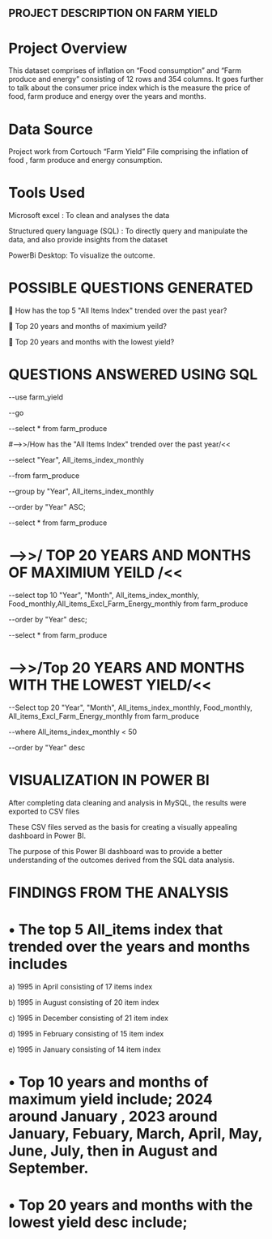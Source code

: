 ## PROJECT DESCRIPTION ON FARM YIELD

# Project Overview

This dataset comprises of inflation on “Food consumption” and “Farm produce and energy” consisting of 12 rows and 354 columns.
It goes further to talk about the consumer price index which is the measure the price of food,  farm produce and energy over the years and months.

# Data Source

Project work from Cortouch  “Farm Yield” File comprising the inflation of food ,  farm produce and energy consumption.

# Tools Used

Microsoft excel : To clean and analyses the data

Structured query language (SQL) : To directly query and manipulate the data, and also provide insights from the dataset

PowerBi Desktop: To visualize the outcome.

# POSSIBLE QUESTIONS GENERATED 

	How has the top 5 "All Items Index" trended over the past year?

	Top 20 years and months of maximium yeild?

	Top 20 years and months with the lowest yield?


# QUESTIONS ANSWERED USING SQL
--use farm_yield

--go

--select * from farm_produce

#-->>/How has the "All Items Index" trended over the past year/<<

--select "Year", All_items_index_monthly

--from farm_produce

--group by "Year", All_items_index_monthly

--order by "Year" ASC;


--select * from farm_produce

# -->>/ TOP 20 YEARS AND MONTHS OF MAXIMIUM YEILD /<<

--select top 10 "Year", "Month", All_items_index_monthly, Food_monthly,All_items_Excl_Farm_Energy_monthly from farm_produce

--order by "Year" desc;

--select * from farm_produce

# -->>/Top 20 YEARS AND MONTHS WITH THE LOWEST YIELD/<<
--Select top 20 "Year", "Month", All_items_index_monthly, Food_monthly, All_items_Excl_Farm_Energy_monthly from farm_produce

--where All_items_index_monthly < 50

--order by "Year" desc

# VISUALIZATION IN POWER BI

After completing data cleaning and analysis in MySQL, the results were exported to CSV files

These CSV files served as the basis for creating a visually appealing dashboard in Power BI.

The purpose of this Power BI dashboard was to provide a better understanding of the outcomes derived from the SQL data analysis.

# FINDINGS FROM THE ANALYSIS

# •	The top 5 All_items index that trended over the years and months includes

a)	1995 in April consisting of 17 items index

b)	1995 in August consisting of 20 item index

c)	1995 in December consisting of 21 item index

d)	1995 in February consisting of 15 item index

e)	1995 in January consisting of 14 item index 

# •	Top 10 years and months of maximum yield include; 2024 around January , 2023 around January, Febuary, March, April, May, June, July, then in August and September.
# •	Top 20 years and months with the lowest yield desc include;

